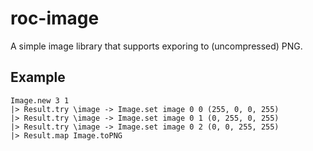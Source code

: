 # roc-image

A simple image library that supports exporing to (uncompressed) PNG.

## Example

```roc
Image.new 3 1 
|> Result.try \image -> Image.set image 0 0 (255, 0, 0, 255)
|> Result.try \image -> Image.set image 0 1 (0, 255, 0, 255)
|> Result.try \image -> Image.set image 0 2 (0, 0, 255, 255)
|> Result.map Image.toPNG
```